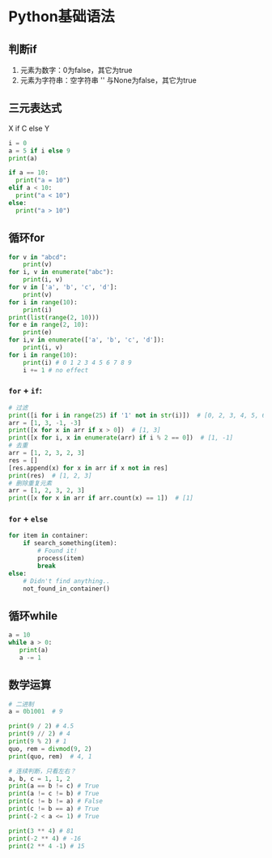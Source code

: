# Python基础语法
## 判断if
1. 元素为数字：0为false，其它为true
2. 元素为字符串：空字符串 '' 与None为false，其它为true
## 三元表达式
X if C else Y
```python
i = 0
a = 5 if i else 9
print(a)

if a == 10:
  print("a = 10")
elif a < 10:
  print("a < 10")
else:
  print("a > 10")
```
## 循环for
```python
for v in "abcd":
    print(v)
for i, v in enumerate("abc"):
    print(i, v)  
for v in ['a', 'b', 'c', 'd']:
    print(v)
for i in range(10):
    print(i)
print(list(range(2, 10)))
for e in range(2, 10):
    print(e)
for i,v in enumerate(['a', 'b', 'c', 'd']):
    print(i, v)
for i in range(10):
    print(i) # 0 1 2 3 4 5 6 7 8 9 
    i += 1 # no effect
```
### `for` + `if`:
```python
# 过滤
print([i for i in range(25) if '1' not in str(i)])  # [0, 2, 3, 4, 5, 6, 7, 8, 9, 20, 22, 23, 24]
arr = [1, 3, -1, -3]
print([x for x in arr if x > 0])  # [1, 3]
print([x for i, x in enumerate(arr) if i % 2 == 0])  # [1, -1]
# 去重
arr = [1, 2, 3, 2, 3]
res = []
[res.append(x) for x in arr if x not in res]
print(res)  # [1, 2, 3]
# 删除重复元素
arr = [1, 2, 3, 2, 3]
print([x for x in arr if arr.count(x) == 1])  # [1]
```
### `for` + `else`
```python
for item in container:
    if search_something(item):
        # Found it!
        process(item)
        break
else:
    # Didn't find anything..
    not_found_in_container()
```
    
## 循环while
```python
a = 10
while a > 0:
   print(a)
   a -= 1
```

## 数学运算
```python
# 二进制
a = 0b1001  # 9

print(9 / 2) # 4.5
print(9 // 2) # 4
print(9 % 2) # 1
quo, rem = divmod(9, 2)
print(quo, rem)  # 4, 1

# 连续判断，只看左右？
a, b, c = 1, 1, 2
print(a == b != c) # True
print(a != c != b) # True
print(c != b != a) # False
print(c != b == a) # True
print(-2 < a <= 1) # True

print(3 ** 4) # 81
print(-2 ** 4) # -16
print(2 ** 4 -1) # 15
```
    
